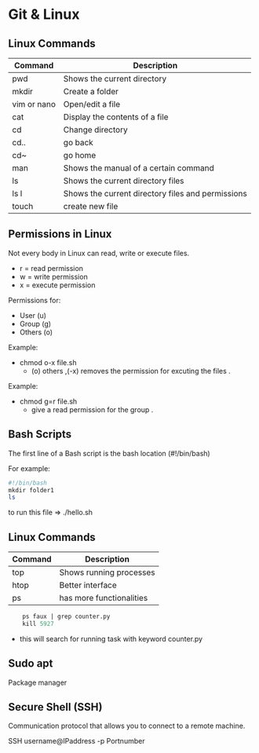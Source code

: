 # Git & Linux

## Linux Commands

| Command | Description |
|---------|-------------|
| pwd   | Shows the current directory |
| mkdir | Create a folder |
| vim or nano  | Open/edit a file |
| cat   | Display the contents of a file |
| cd    | Change directory |
| cd..   | go back |
| cd~   | go home |
| man   | Shows the manual of a certain command |
| ls   | Shows the current directory files |
| ls  l | Shows the current directory files and permissions|
| touch   | create new file |

## Permissions in Linux
Not every body in Linux can read, write or execute files.
- r = read permission
- w = write permission 
- x = execute permission

Permissions for:
- User (u)
- Group (g)
- Others (o)

Example:
- chmod o-x file.sh 
  - (o) others ,(-x) removes the permission for excuting the files .
 
Example:
- chmod g=r file.sh 
  - give a read permission for the group .

## Bash Scripts

The first line of a Bash script is the bash location (#!/bin/bash)

For example:
```bash
#!/bin/bash
mkdir folder1
ls
```
to run this file => ./hello.sh


## Linux Commands
| Command | Description |
|---------|-------------|
| top   | Shows running processes |
| htop  | Better interface |
| ps    | has more functionalities|




```ps
    ps faux | grep counter.py
    kill 5927
```
- this will search for running task with keyword counter.py

## Sudo apt

Package manager

## Secure Shell (SSH)

Communication protocol that allows you to connect to a remote machine.

SSH username@IPaddress -p Portnumber
